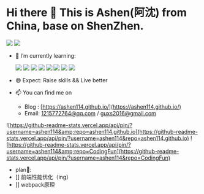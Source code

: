# Hi there 👋 This is Ashen\(阿沈\) from China, base on ShenZhen.

![](https://github-readme-stats.vercel.app/api?username=ashen114) ![](https://github-readme-stats.vercel.app/api/top-langs/?username=ashen114&hide=html&layout=compact)

* 🌱 I’m currently learning:

  ![](https://img.shields.io/badge/-JavaScript-F2AA24?style=flat-square&logo=JavaScript&logoColor=000) ![](https://img.shields.io/badge/-TypeScript-007ACC?style=flat-square&logo=TypeScript&logoColor=fff) ![](https://img.shields.io/badge/-Vue-1f8e3c?style=flat-square&logo=Vue.js&logoColor=fff) ![](https://img.shields.io/badge/-Node-333?style=flat-square&logo=Node.js&logoColor=#689F63) ![](https://img.shields.io/badge/-Electron-083a5e?style=flat-square&logo=Electron&logoColor=#9FEAF9) ![](https://img.shields.io/badge/-Webpack-2B3A42?style=flat-square&logo=Webpack&logoColor=#55A7DD) ![](https://img.shields.io/badge/-Angular-DD0031?style=flat-square&logo=Angular&logoColor=fff) ![](https://img.shields.io/badge/-React-282C34?style=flat-square&logo=React&logoColor=61DAFB)

* 😄 Expect: Raise skills && Live better
* 📫 You can find me on 
  * Blog : [https://ashen114.github.io/](https://ashen114.github.io/)
  * Email: 1215772764@qq.com / guxs2016@gmail.com

![https://github-readme-stats.vercel.app/api/pin/?username=ashen114&amp;repo=ashen114.github.io](https://github-readme-stats.vercel.app/api/pin/?username=ashen114&repo=ashen114.github.io) ![https://github-readme-stats.vercel.app/api/pin/?username=ashen114&amp;repo=CodingFun](https://github-readme-stats.vercel.app/api/pin/?username=ashen114&repo=CodingFun)

* plan📅:
* \[\] 前端性能优化（ing）
* \[\] webpack原理

